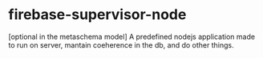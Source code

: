 # firebase-supervisor-node
[optional in the metaschema model] A predefined nodejs application made to run on server, mantain coeherence in the db, and do other things.
